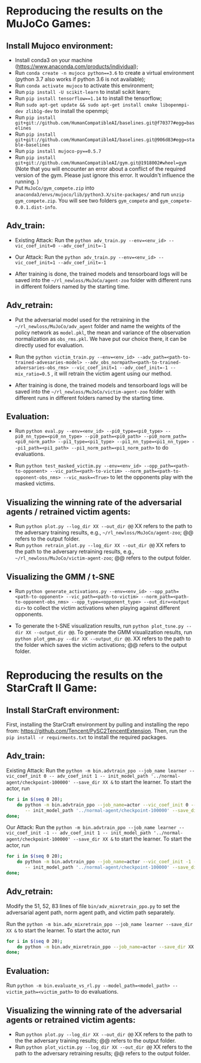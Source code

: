 # Reproducing the results on the MuJoCo Games:

## Install Mujoco environment: 
  - Install conda3 on your machine (https://www.anaconda.com/products/individual);  
  - Run ```conda create -n mujoco python==3.6``` to create a virtual environment (python 3.7 also works if python 3.6 is not available);  
  - Run ```conda activate mujoco``` to activate this environment;  
  - Run ```pip install -U scikit-learn``` to install scikit learn;  
  - Run ```pip install tensorflow==1.14``` to install the tensorflow;  
  - Run ```sudo apt-get update && sudo apt-get install cmake libopenmpi-dev zlib1g-dev``` to install the openmpi;  
  - Run ```pip install git+git://github.com/HumanCompatibleAI/baselines.git@f70377#egg=baselines```
  - Run ```pip install git+git://github.com/HumanCompatibleAI/baselines.git@906d83#egg=stable-baselines```
  - Run ```pip install mujoco-py==0.5.7```
  - Run ```pip install git+git://github.com/HumanCompatibleAI/gym.git@1918002#wheel=gym``` (Note that you will encounter an error about a conflict of the required version of the gym. Please just ignore this error. It wouldn't influence the running. )
  - Put ```MuJoCo/gym_compete.zip``` into ```anaconda3/envs/mujoco/lib/python3.X/site-packages/``` and run ```unzip gym_compete.zip```. You will see two folders ```gym_compete``` and ```gym_compete-0.0.1.dist-info```.

## Adv_train:
- Existing Attack: Run the ```python adv_train.py --env=<env_id> --vic_coef_init=0 --adv_coef_init=-1 ```

- Our Attack: Run the  ```python adv_train.py --env=<env_id> --vic_coef_init=1 --adv_coef_init=-1```

- After training is done, the trained models and tensorboard logs will be saved into the ```~/rl_newloss/MuJoCo/agent-zoo``` folder with different runs in different folders named by the starting time.

## Adv_retrain:
- Put the adversarial model used for the retraining in the ```~/rl_newloss/MuJoCo/adv_agent``` folder and name the weights of the policy network as  ```model.pkl```, the mean and variance of the observation normalization as ```obs_rms.pkl```. We have put our choice there, it can be directly used for evaluation. 

- Run the ```python victim_train.py --env=<env_id> --adv_path=<path-to-trained-advesaries-model> --adv_obs_normpath=<path-to-trained-adversaries-obs_rms> --vic_coef_init=1 --adv_coef_init=-1 --mix_ratio=0.5``` , it will retrain the victim agent using our method.

- After training is done, the trained models and tensorboard logs will be saved into the ```~/rl_newloss/MuJoCo/victim-agent-zoo``` folder with different runs in different folders named by the starting time.

## Evaluation:
- Run ```python eval.py --env=<env_id> --pi0_type=<pi0_type> --pi0_nn_type=<pi0_nn_type> --pi0_path=<pi0_path> --pi0_norm_path=<pi0_norm_path> --pi1_type=<pi1_type> --pi1_nn_type=<pi1_nn_type> --pi1_path=<pi1_path> --pi1_norm_path=<pi1_norm_path>``` to do evaluations.


- Run ```python test_masked_victim.py --env=<env_id> --opp_path=<path-to-opponent> --vic_path=<path-to-victim> --norm_path=<path-to-opponent-obs_nms> --vic_mask=<True>``` to let the opponents play with the masked victims.


## Visualizing the winning rate of the adversarial agents / retrained victim agents:
  - Run ```python plot.py --log_dir XX --out_dir @@``` XX refers to the path to the adversary training results, e.g., ```~/rl_newloss/MuJoCo/agent-zoo```; @@ refers to the output folder.
  - Run ```python retrain_plot.py --log_dir XX --out_dir @@``` XX refers to the path to the adversary retraining results, e.g., ```~/rl_newloss/MuJoCo/victim-agent-zoo```; @@ refers to the output folder.
  

## Visualizing the GMM / t-SNE
  - Run ```python generate_activations.py --env=<env_id> --opp_path=<path-to-opponent> --vic_path=<path-to-victim> --norm_path=<path-to-opponent-obs_nms> --opp_type=<opponent_type> --out_dir=<output dir>``` to collect the victim activations when playing against different opponents. 
  
  - To generate the t-SNE visualization results, run ```python plot_tsne.py --dir XX --output_dir @@```. To generate the GMM visualization results, run ```python plot_gmm.py --dir XX --output_dir @@```. XX refers to the path to the folder which saves the victim activations; @@ refers to the output folder. 

# Reproducing the results on the StarCraft II Game:

## Install StarCraft environment:
First, installing the StarCraft environment by pulling and installing the repo from: https://github.com/Tencent/PySC2TencentExtension. Then, run the ```pip install -r requirments.txt``` to install the required packages.

## Adv_train:
Existing Attack: Run the ```python -m bin.advtrain_ppo --job_name learner --vic_coef_init 0 -- adv_coef_init 1 -- init_model_path '../normal-agent/checkpoint-100000' --save_dir XX &``` to start the learner. To start the actor, run 
``` bash
for i in $(seq 0 20); 
    do python -m bin.advtrain_ppo --job_name=actor --vic_coef_init 0 -- adv_coef_init 1 \
       -- init_model_path '../normal-agent/checkpoint-100000' --save_dir XX --learner_ip localhost & 
done;
``` 

Our Attack: Run the ```python -m bin.advtrain_ppo --job_name learner --vic_coef_init -1 -- adv_coef_init 1 -- init_model_path '../normal-agent/checkpoint-100000' --save_dir XX &``` to start the learner. To start the actor, run
``` bash
for i in $(seq 0 20); 
    do python -m bin.advtrain_ppo --job_name=actor --vic_coef_init -1 -- adv_coef_init 1 \
       -- init_model_path '../normal-agent/checkpoint-100000' --save_dir XX --learner_ip localhost & 
done;
``` 

## Adv_retrain:
Modify the 51, 52, 83 lines of file ```bin/adv_mixretrain_ppo.py``` to set the adversarial agent path, norm agent path, and victim path separately.

Run the ```python -m bin.adv_mixretrain_ppo --job_name learner --save_dir XX &``` to start the learner. To start the actor, run
``` bash 
for i in $(seq 0 20); 
    do python -m bin.adv_mixretrain_ppo --job_name=actor --save_dir XX --learner_ip localhost & 
done;
```

## Evaluation:
Run ```python -m bin.evaluate_vs_rl.py --model_path=<model_path> --victim_path=<victim_path>``` to do evaluations.

## Visualizing the winning rate of the adversarial agents or retrained victim agents:
- Run ```python plot.py --log_dir XX --out_dir @@``` XX refers to the path to the the adversary training results; @@ refers to the output folder.
- Run ```python plot_victim.py --log_dir XX --out_dir @@``` XX refers to the path to the adversary retraining results; @@ refers to the output folder.

